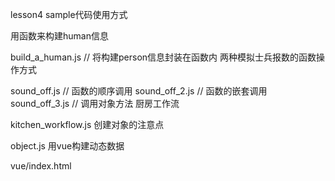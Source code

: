 lesson4 sample代码使用方式

用函数来构建human信息

build_a_human.js // 将构建person信息封装在函数内
两种模拟士兵报数的函数操作方式

sound_off.js // 函数的顺序调用
sound_off_2.js // 函数的嵌套调用
sound_off_3.js // 调用对象方法
厨房工作流

kitchen_workflow.js
创建对象的注意点

object.js
用vue构建动态数据

vue/index.html
